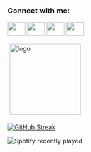 <h3 align="left">Connect with me:</h3>
<p align="left">
<a href="your link" target="blank"><img align="center" src="https://cdn.jsdelivr.net/npm/simple-icons@3.0.1/icons/twitter.svg" alt="" height="30" width="40" /></a>
<a href="your link" target="blank"><img align="center" src="https://cdn.jsdelivr.net/npm/simple-icons@3.0.1/icons/linkedin.svg" alt="" height="30" width="40" /></a>
<a href="your link" target="blank"><img align="center" src="https://cdn.jsdelivr.net/npm/simple-icons@3.0.1/icons/instagram.svg" alt="" height="30" width="40" /></a>
<a href="your link" target="blank"><img align="center" src="https://cdn.jsdelivr.net/npm/simple-icons@3.0.1/icons/youtube.svg" alt="" height="30" width="40" /></a>
</p>

<img src="https://github-readme-stats.vercel.app/api?username=zwtdidh&show_icons=true" alt="logo" height="160" style="margin: 5px;" />

[![GitHub Streak](https://github-readme-streak-stats.herokuapp.com/?user=zwtdidh)](https://git.io/streak-stats)

![Spotify recently played](https://spotify-recently-played-readme.vercel.app/api?user=zwtdidh)
